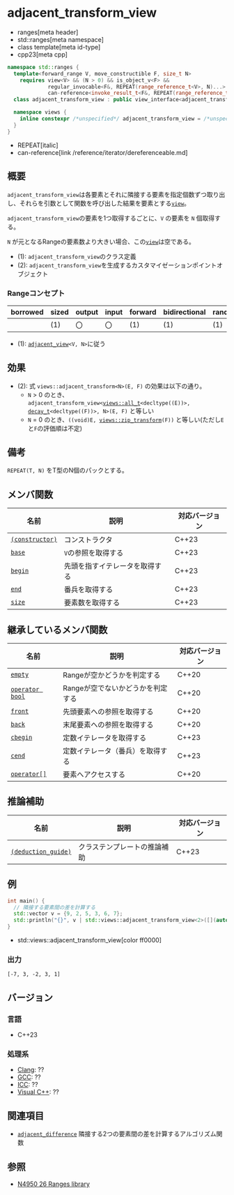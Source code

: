 # adjacent_transform_view
* ranges[meta header]
* std::ranges[meta namespace]
* class template[meta id-type]
* cpp23[meta cpp]

```cpp
namespace std::ranges {
  template<forward_range V, move_constructible F, size_t N>
    requires view<V> && (N > 0) && is_object_v<F> &&
             regular_invocable<F&, REPEAT(range_reference_t<V>, N)...> &&
             can-reference<invoke_result_t<F&, REPEAT(range_reference_t<V>, N)...>>
  class adjacent_transform_view : public view_interface<adjacent_transform_view<V, F, N>> { …… }; // (1)

  namespace views {
    inline constexpr /*unspecified*/ adjacent_transform_view = /*unspecified*/;      // (2)
  }
}
```
* REPEAT[italic]
* can-reference[link /reference/iterator/dereferenceable.md]

## 概要

`adjacent_transform_view`は各要素とそれに隣接する要素を指定個数ずつ取り出し、それらを引数として関数を呼び出した結果を要素とする[`view`](view.md)。

`adjacent_transform_view`の要素を1つ取得するごとに、`V` の要素を `N` 個取得する。

`N` が元となるRangeの要素数より大きい場合、この[`view`](view.md)は空である。

- (1): `adjacent_transform_view`のクラス定義
- (2): `adjacent_transform_view`を生成するカスタマイゼーションポイントオブジェクト


### Rangeコンセプト

| borrowed | sized | output | input | forward | bidirectional | random_access | contiguous | common | viewable | view |
|----------|-------|--------|-------|---------|---------------|---------------|------------|--------|----------|------|
|          | (1)   | 〇     | 〇    | (1)     | (1)           | (1)           |            | (1)    | ○       | ○   |

- (1): [`adjacent_view`](adjacent_view.md)`<V, N>`に従う

## 効果

- (2): 式 `views::adjacent_transform<N>(E, F)` の効果は以下の通り。
    - `N` > 0 のとき、`adjacent_transform_view<`[`views::all_t`](all.md)`<decltype((E))>, `[`decay_t`](/reference/type_traits/decay.md)`<decltype((F))>, N>(E, F)` と等しい
    - `N` = 0 のとき、`((void)E, `[`views::zip_transform`](zip_transform_view.md)`(F))` と等しい(ただし`E`と`F`の評価順は不定)

## 備考

`REPEAT(T, N)` をT型のN個のパックとする。

## メンバ関数

| 名前                                             | 説明                             | 対応バージョン |
|--------------------------------------------------|----------------------------------|----------------|
| [`(constructor)`](adjacent_transform_view/op_constructor.md.nolink)  | コンストラクタ                   | C++23          |
| [`base`](adjacent_transform_view/base.md.nolink)                     | `V`の参照を取得する              | C++23          |
| [`begin`](adjacent_transform_view/begin.md.nolink)                   | 先頭を指すイテレータを取得する   | C++23          |
| [`end`](adjacent_transform_view/end.md.nolink)                       | 番兵を取得する                   | C++23          |
| [`size`](adjacent_transform_view/size.md.nolink)                     | 要素数を取得する                 | C++23          |

## 継承しているメンバ関数

| 名前                                         | 説明                              | 対応バージョン |
|----------------------------------------------|-----------------------------------|----------------|
| [`empty`](view_interface/empty.md)           | Rangeが空かどうかを判定する       | C++20          |
| [`operator bool`](view_interface/op_bool.md) | Rangeが空でないかどうかを判定する | C++20          |
| [`front`](view_interface/front.md)           | 先頭要素への参照を取得する        | C++20          |
| [`back`](view_interface/back.md)             | 末尾要素への参照を取得する        | C++20          |
| [`cbegin`](view_interface/cbegin.md)         | 定数イテレータを取得する          | C++23          |
| [`cend`](view_interface/cend.md)             | 定数イテレータ（番兵）を取得する  | C++23          |
| [`operator[]`](view_interface/op_at.md)      | 要素へアクセスする                | C++20          |

## 推論補助

| 名前                                                  | 説明                         | 対応バージョン |
|-------------------------------------------------------|------------------------------|----------------|
| [`(deduction_guide)`](adjacent_transform_view/op_deduction_guide.md.nolink) | クラステンプレートの推論補助 | C++23          |

## 例
```cpp example
int main() {
  // 隣接する要素間の差を計算する
  std::vector v = {9, 2, 5, 3, 6, 7};
  std::println("{}", v | std::views::adjacent_transform_view<2>([](auto x, auto y) { return y - x; }));
}
```
* std::views::adjacent_transform_view[color ff0000]

### 出力
```
[-7, 3, -2, 3, 1]
```


## バージョン
### 言語
- C++23

### 処理系
- [Clang](/implementation.md#clang): ??
- [GCC](/implementation.md#gcc): ??
- [ICC](/implementation.md#icc): ??
- [Visual C++](/implementation.md#visual_cpp): ??

## 関連項目
- [`adjacent_difference`](/reference/numeric/adjacent_difference.md) 隣接する2つの要素間の差を計算するアルゴリズム関数

## 参照
- [N4950 26 Ranges library](https://timsong-cpp.github.io/cppwp/n4950/ranges)
